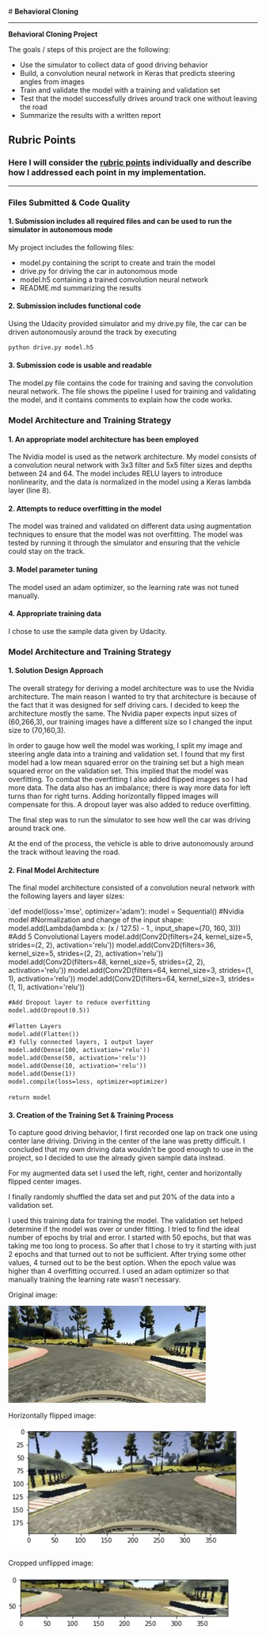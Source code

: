 ﻿﻿﻿﻿﻿﻿# **Behavioral Cloning** 

---

**Behavioral Cloning Project**

The goals / steps of this project are the following:

* Use the simulator to collect data of good driving behavior
* Build, a convolution neural network in Keras that predicts steering angles from images
* Train and validate the model with a training and validation set
* Test that the model successfully drives around track one without leaving the road
* Summarize the results with a written report


[//]: # (Image References)

[image1]: ./onbewerkt.JPG "Original image"
[image3]: ./crop.JPG "Cropped image"
[image2]: ./flip.JPG "Horizontally flipped image"

## Rubric Points
### Here I will consider the [rubric points](https://review.udacity.com/#!/rubrics/432/view) individually and describe how I addressed each point in my implementation.  

---
### Files Submitted & Code Quality

#### 1. Submission includes all required files and can be used to run the simulator in autonomous mode

My project includes the following files:

* model.py containing the script to create and train the model
* drive.py for driving the car in autonomous mode
* model.h5 containing a trained convolution neural network 
* README.md summarizing the results

#### 2. Submission includes functional code
Using the Udacity provided simulator and my drive.py file, the car can be driven autonomously around the track by executing 
```sh
python drive.py model.h5
```

#### 3. Submission code is usable and readable

The model.py file contains the code for training and saving the convolution neural network. The file shows the pipeline I used for training and validating the model, and it contains comments to explain how the code works.

### Model Architecture and Training Strategy

#### 1. An appropriate model architecture has been employed

The Nvidia model is used as the network architecture. My model consists of a convolution neural network with 3x3 filter and 5x5 filter sizes and depths between 24 and 64. The model includes RELU layers to introduce nonlinearity, and the data is normalized in the model using a Keras lambda layer (line 8). 

#### 2. Attempts to reduce overfitting in the model

The model was trained and validated on different data using augmentation techniques to ensure that the model was not overfitting. The model was tested by running it through the simulator and ensuring that the vehicle could stay on the track.

#### 3. Model parameter tuning

The model used an adam optimizer, so the learning rate was not tuned manually.

#### 4. Appropriate training data

I chose to use the sample data given by Udacity. 

### Model Architecture and Training Strategy

#### 1. Solution Design Approach

The overall strategy for deriving a model architecture was to use the Nvidia architecture. The main reason I wanted to try that architecture is because of the fact that it was designed for self driving cars. I decided to keep the architecture mostly the same. The Nvidia paper expects input sizes of (60,266,3), our training images have a different size so I changed the input size to (70,160,3).

In order to gauge how well the model was working, I split my image and steering angle data into a training and validation set. I found that my first model had a low mean squared error on the training set but a high mean squared error on the validation set. This implied that the model was overfitting. To combat the overfitting I also added flipped images so I had more data. The data also has an imbalance; there is way more data for left turns than for right turns. Adding horizontally flipped images will compensate for this. A dropout layer was also added to reduce overfitting.

The final step was to run the simulator to see how well the car was driving around track one. 

At the end of the process, the vehicle is able to drive autonomously around the track without leaving the road.

#### 2. Final Model Architecture

The final model architecture consisted of a convolution neural network with the following layers and layer sizes:

`def model(loss='mse', optimizer='adam'):
    model = Sequential()
    #Nvidia model
    #Normalization and change of the input shape:
    model.add(Lambda(lambda x:  (x / 127.5) - 1., input_shape=(70, 160, 3)))
    #Add 5 Convolutional Layers
    model.add(Conv2D(filters=24, kernel_size=5, strides=(2, 2), activation='relu'))
    model.add(Conv2D(filters=36, kernel_size=5, strides=(2, 2), activation='relu'))
    model.add(Conv2D(filters=48, kernel_size=5, strides=(2, 2), activation='relu'))
    model.add(Conv2D(filters=64, kernel_size=3, strides=(1, 1), activation='relu'))
    model.add(Conv2D(filters=64, kernel_size=3, strides=(1, 1), activation='relu'))
    
    #Add Dropout layer to reduce overfitting
    model.add(Dropout(0.5))

    #Flatten Layers
    model.add(Flatten())
    #3 fully connected layers, 1 output layer
    model.add(Dense(100, activation='relu'))
    model.add(Dense(50, activation='relu'))
    model.add(Dense(10, activation='relu'))
    model.add(Dense(1))
    model.compile(loss=loss, optimizer=optimizer)

    return model 



#### 3. Creation of the Training Set & Training Process

To capture good driving behavior, I first recorded one lap on track one using center lane driving. Driving in the center of the lane was pretty difficult. I concluded that my own driving data wouldn't be good enough to use in the project, so I decided to use the already given sample data instead.

For my augmented data set I used the left, right, center and horizontally flipped center images.

I finally randomly shuffled the data set and put 20% of the data into a validation set. 

I used this training data for training the model. The validation set helped determine if the model was over or under fitting. I tried to find the ideal number of epochs by trial and error. I started with 50 epochs, but that was taking me too long to process. So after that I chose to try it starting with just 2 epochs and that turned out to not be sufficient. After trying some other values, 4 turned out to be the best option. When the epoch value was higher than 4 overfitting occurred. I used an adam optimizer so that manually training the learning rate wasn't necessary.

Original image:

![alt_text][image1]

Horizontally flipped image:

![alt_text][image2]

Cropped unflipped image:

![alt_text][image3]




